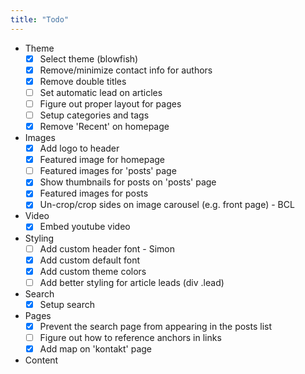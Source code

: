 ```yaml
---
title: "Todo"
---
```


- Theme
  - [x] Select theme (blowfish)
  - [x] Remove/minimize contact info for authors
  - [x] Remove double titles
  - [ ] Set automatic lead on articles
  - [ ] Figure out proper layout for pages
  - [ ] Setup categories and tags
  - [x] Remove 'Recent' on homepage

- Images
  - [x] Add logo to header
  - [x] Featured image for homepage
  - [ ] Featured images for 'posts' page
  - [x] Show thumbnails for posts on 'posts' page
  - [x] Featured images for posts
  - [x] Un-crop/crop sides on image carousel (e.g. front page) - BCL

- Video
  - [x] Embed youtube video

- Styling
  - [ ] Add custom header font - Simon
  - [x] Add custom default font
  - [x] Add custom theme colors
  - [ ] Add better styling for article leads (div .lead)

- Search
  - [x] Setup search 

- Pages
  - [x] Prevent the search page from appearing in the posts list
  - [ ] Figure out how to reference anchors in links
  - [x] Add map on 'kontakt' page

- Content